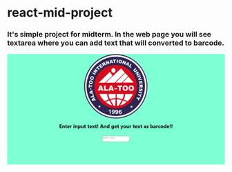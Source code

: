 # react-mid-project

### It's simple project for midterm. In the web page you will see textarea where you can add text that will converted to barcode.

![Here will appear image](https://github.com/kngg5/react-mid-project/blob/main/images/image-1.jpeg)
